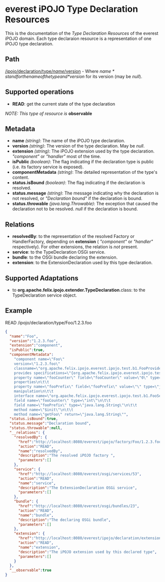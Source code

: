 everest iPOJO Type Declaration Resources
========================================

This is the documentation of the *Type Declaration Resources* of the everest iPOJO domain. Each type declaraion resource is a representation of one iPOJO type declaration.

## Path
[/ipojo/declaration/type/$name/$version](ReferenceCard.md "everest iPOJO Reference Card") - Where *$name* stand for the name of the type and *$version* for its version (may be *null*).

## Supported operations
- **READ**: get the current state of the type declaration

*NOTE: This type of resource is* **observable**

## Metadata
- **name** *(string)*: The name of the iPOJO type declaration.
- **version** *(string)*: The version of the type declaration. May be *null*.
- **extension** *(string)*: The iPOJO extension used by the type declaration. *"component"* or *"handler"* most of the time.
- **isPublic** *(boolean)*: The flag indicating if the declaration type is public (i.e. its factory service is exposed).
- **componentMetadata** *(string)*: The detailed representation of the type's content.
- **status.isBound** *(boolean)*: The flag indicating if the declaration is resolved.
- **status.message** *(string)*: The message indicating why the declaration is not resolved, or *"Declaration bound"* if the declaration is bound.
- **status.throwable** *(java.lang.Throwable)*: The exception that caused the declaration not to be resolved. *null* if the declaration is bound.

## Relations
- **resolvedBy**: to the representation of the resolved Factory or HandlerFactory, depending on **extension** \( *"component"* or *"handler"* respectively\). For other extensions, the relation is *not* present. 
- **service**: to the TypeDeclaration OSGi service.
- **bundle**: to the OSGi bundle declaring the extension.
- **extension**: to the ExtensionDeclaration used by this type declaration.

## Supported Adaptations
- to **org.apache.felix.ipojo.extender.TypeDeclaration**.class: to the TypeDeclaration service object.

## Example
READ /ipojo/declaration/type/Foo/1.2.3.foo

```json
{
  "name":"Foo",
  "version":"1.2.3.foo",
  "extension":"component",
  "isPublic":true,
  "componentMetadata":
    "component name=\"Foo\"
    version=\"1.2.3.foo\"
    classname=\"org.apache.felix.ipojo.everest.ipojo.test.b1.FooProviderImpl\"\n\t
    provides specifications=\"{org.apache.felix.ipojo.everest.ipojo.test.b1.FooService}\"\n\t\t
    property name=\"fooCounter\" field=\"fooCounter\" value=\"0\" type=\"int\"\n\t
    properties\n\t\t
    property name=\"fooPrefix\" field=\"fooPrefix\" value=\"\" type=\"java.lang.String\"\n\t
    manipulation\n\t\t
    interface name=\"org.apache.felix.ipojo.everest.ipojo.test.b1.FooService\"\n\t\t
    field name=\"fooCounter\" type=\"int\"\n\t\t
    field name=\"fooPrefix\" type=\"java.lang.String\"\n\t\t
    method name=\"$init\"\n\t\t
    method name=\"getFoo\" return=\"java.lang.String\"",
  "status.isBound":true,
  "status.message":"Declaration bound",
  "status.throwable":null,
  "__relations": {
    "resolvedBy": {
      "href":"http://localhost:8080/everest/ipojo/factory/Foo/1.2.3.foo",
      "action":"READ",
      "name":"resolvedBy",
      "description":"The resolved iPOJO factory ",
      "parameters":[]
    },
    "service": {
      "href":"http://localhost:8080/everest/osgi/services/53",
      "action":"READ",
      "name":"service",
      "description":"The ExtensionDeclaration OSGi service",
      "parameters":[]
    },
    "bundle": {
      "href":"http://localhost:8080/everest/osgi/bundles/23",
      "action":"READ",
      "name":"bundle",
      "description":"The declaring OSGi bundle",
      "parameters":[]
    },
    "extension": {
      "href":"http://localhost:8080/everest/ipojo/declaration/extension/component",
      "action":"READ",
      "name":"extension",
      "description":"The iPOJO extension used by this declared type",
      "parameters":[]
    }
  },
  "__observable":true
}
```
